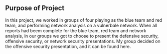 ## Purpose of Project
In this project, we worked in groups of four playing as the blue team and red team, and performing network analysis on a vulnerbale network. When all reports had beem complete for the blue team, red team and network analysis, in our groups we got to choose to present the defensive security, offensive security, or network security presentations. My group decided on the offensive security presentation, and it can be found here.
